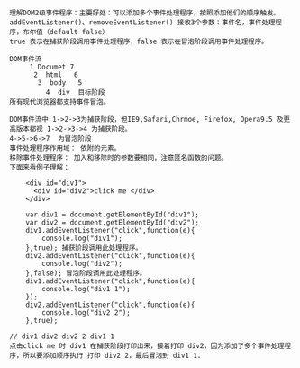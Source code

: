 	理解DOM2级事件程序：主要好处：可以添加多个事件处理程序，按照添加他们的顺序触发。
	addEventListener()、removeEventListener() 接收3个参数：事件名，事件处理程序，布尔值（default false）
	true 表示在捕获阶段调用事件处理程序，false 表示在冒泡阶段调用事件处理程序。

	DOM事件流
		 1 Documet 7  
		  2  html   6
		   3  body   5
		     4  div  目标阶段 
	所有现代浏览器都支持事件冒泡。
	
	DOM事件流中 1->2->3为捕获阶段，但IE9,Safari,Chrmoe, Firefox, Opera9.5 及更高版本都视 1->2->3->4 为捕获阶段。            
	4->5->6->7  为冒泡阶段
	事件处理程序作用域： 依附的元素。
	移除事件处理程序： 加入和移除时的参数要相同，注意匿名函数的问题。
	下面来看例子理解：

		<div id="div1">
		  <div id="div2">click me </div>
		</div>

		var div1 = document.getElementById("div1");
		var div2 = document.getElementById("div2");
		div1.addEventListener("click",function(e){
			console.log("div1");
		},true); 捕获阶段调用此处理程序。
		div2.addEventListener("click",function(e){
			console.log("div2");
		},false); 冒泡阶段调用此处理程序。
		div1.addEventListener("click",function(e){
			console.log("div1 1");
		});
		div2.addEventListener("click",function(e){
			console.log("div2 2");
		},true);
    
    // div1 div2 div2 2 div1 1
    点击click me 时 div1 在捕获阶段打印出来，接着打印 div2，因为添加了多个事件处理程序，所以要添加顺序执行 打印 div2 2，最后冒泡到 div1 1. 
		
	
